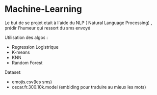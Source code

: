 # Machine-Learning

Le but de se projet etait à l'aide du NLP ( Natural Language Processing) , prédir l'humeur qui ressort du sms envoyé

Utilisation des algos :
  - Regression Logistrique
  - K-means
  - KNN
  - Random Forest
  
Dataset:

  - emojis.csv(les sms)
  - oscar.fr.300.10k.model (embiding pour traduire au mieux les mots)
  
